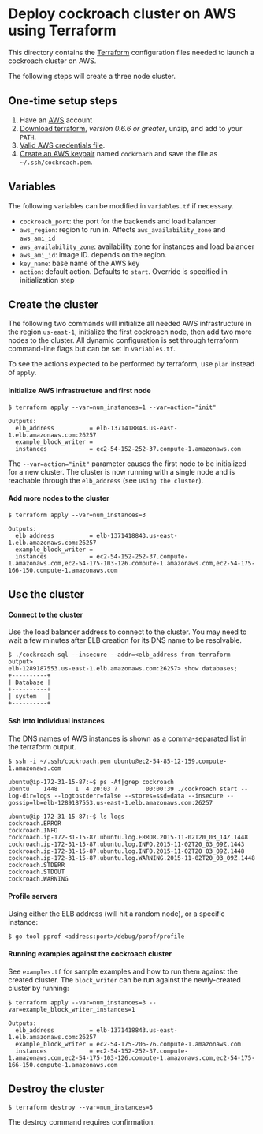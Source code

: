 # Deploy cockroach cluster on AWS using Terraform

This directory contains the [Terraform](https://terraform.io/) configuration
files needed to launch a cockroach cluster on AWS.

The following steps will create a three node cluster.

## One-time setup steps
1. Have an [AWS](http://aws.amazon.com/) account
2. [Download terraform](https://terraform.io/downloads.html), *version 0.6.6 or greater*, unzip, and add to your `PATH`.
3. [Valid AWS credentials file](http://docs.aws.amazon.com/cli/latest/userguide/cli-chap-getting-set-up.html#cli-signup).
4. [Create an AWS keypair](https://console.aws.amazon.com/ec2/v2/home?region=us-east-1#KeyPairs:sort=keyName) named `cockroach` and save the file as `~/.ssh/cockroach.pem`.

## Variables

The following variables can be modified in `variables.tf` if necessary.
* `cockroach_port`: the port for the backends and load balancer
* `aws_region`: region to run in. Affects `aws_availability_zone` and `aws_ami_id`
* `aws_availability_zone`: availability zone for instances and load balancer
* `aws_ami_id`: image ID. depends on the region.
* `key_name`: base name of the AWS key
* `action`: default action. Defaults to `start`. Override is specified in initialization step

## Create the cluster

The following two commands will initialize all needed AWS infrastructure in the region `us-east-1`,
initialize the first cockroach node, then add two more nodes to the cluster.
All dynamic configuration is set through terraform command-line flags but can be set in `variables.tf`.

To see the actions expected to be performed by terraform, use `plan` instead of `apply`.

#### Initialize AWS infrastructure and first node

```
$ terraform apply --var=num_instances=1 --var=action="init"

Outputs:
  elb_address          = elb-1371418843.us-east-1.elb.amazonaws.com:26257
  example_block_writer =
  instances            = ec2-54-152-252-37.compute-1.amazonaws.com
```

The `--var=action="init"` parameter causes the first node to be initialized for a new cluster.
The cluster is now running with a single node and is reachable through the `elb_address` (see `Using the cluster`).

#### Add more nodes to the cluster

```
$ terraform apply --var=num_instances=3

Outputs:
  elb_address          = elb-1371418843.us-east-1.elb.amazonaws.com:26257
  example_block_writer =
  instances            = ec2-54-152-252-37.compute-1.amazonaws.com,ec2-54-175-103-126.compute-1.amazonaws.com,ec2-54-175-166-150.compute-1.amazonaws.com
```

## Use the cluster

#### Connect to the cluster

Use the load balancer address to connect to the cluster. You may need to wait a few minutes after
ELB creation for its DNS name to be resolvable.

```
$ ./cockroach sql --insecure --addr=<elb_address from terraform output>
elb-1289187553.us-east-1.elb.amazonaws.com:26257> show databases;
+----------+
| Database |
+----------+
| system   |
+----------+
```

#### Ssh into individual instances

The DNS names of AWS instances is shown as a comma-separated list in the terraform output.

```
$ ssh -i ~/.ssh/cockroach.pem ubuntu@ec2-54-85-12-159.compute-1.amazonaws.com

ubuntu@ip-172-31-15-87:~$ ps -Af|grep cockroach
ubuntu    1448     1  4 20:03 ?        00:00:39 ./cockroach start --log-dir=logs --logtostderr=false --stores=ssd=data --insecure --gossip=lb=elb-1289187553.us-east-1.elb.amazonaws.com:26257

ubuntu@ip-172-31-15-87:~$ ls logs
cockroach.ERROR
cockroach.INFO
cockroach.ip-172-31-15-87.ubuntu.log.ERROR.2015-11-02T20_03_14Z.1448
cockroach.ip-172-31-15-87.ubuntu.log.INFO.2015-11-02T20_03_09Z.1443
cockroach.ip-172-31-15-87.ubuntu.log.INFO.2015-11-02T20_03_09Z.1448
cockroach.ip-172-31-15-87.ubuntu.log.WARNING.2015-11-02T20_03_09Z.1448
cockroach.STDERR
cockroach.STDOUT
cockroach.WARNING

```

#### Profile servers

Using either the ELB address (will hit a random node), or a specific instance:
```
$ go tool pprof <address:port>/debug/pprof/profile
```

#### Running examples against the cockroach cluster

See `examples.tf` for sample examples and how to run them against the created cluster.
The `block_writer` can be run against the newly-created cluster by running:
```
$ terraform apply --var=num_instances=3 --var=example_block_writer_instances=1

Outputs:
  elb_address          = elb-1371418843.us-east-1.elb.amazonaws.com:26257
  example_block_writer = ec2-54-175-206-76.compute-1.amazonaws.com
  instances            = ec2-54-152-252-37.compute-1.amazonaws.com,ec2-54-175-103-126.compute-1.amazonaws.com,ec2-54-175-166-150.compute-1.amazonaws.com
```

## Destroy the cluster

```
$ terraform destroy --var=num_instances=3
```

The destroy command requires confirmation.
